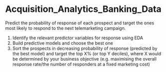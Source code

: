 # Acquisition_Analytics_Banking_Data
Predict the probability of response of each prospect and target the ones most likely to respond to the next telemarketing campaign. 

1. Identify the relevant predictor variables for response using EDA
2. Build predictive models and choose the best one
3. Sort the prospects in decreasing probability of response (predicted by the best model) and target the top X% (or top Y deciles), where X would be determined by your business objective (e.g. maximising the overall response rate/the number of responders at a fixed marketing cost)

